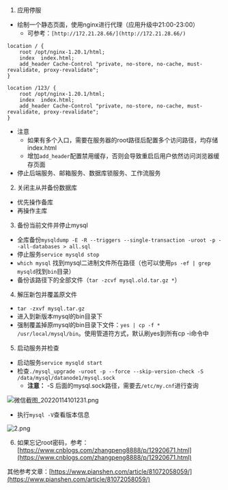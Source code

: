 1. 应用停服
- 绘制一个静态页面，使用nginx进行代理（应用升级中21:00-23:00）
   - 可参考：`[http://172.21.28.66/](http://172.21.28.66/)`
```shell
location / {
	root /opt/nginx-1.20.1/html;
    index  index.html;
    add_header Cache-Control "private, no-store, no-cache, must-revalidate, proxy-revalidate";
}

location /123/ {
	root /opt/nginx-1.20.1/html;
    index  index.html;
    add_header Cache-Control "private, no-store, no-cache, must-revalidate, proxy-revalidate";
}
```

   - 注意
      - 如果有多个入口，需要在服务器的root路径后配置多个访问路径，均存储 index.html
      - 增加`add_header`配置禁用缓存，否则会导致重启后用户依然访问浏览器缓存页面
- 停止后端服务、邮箱服务、数据库锁服务、工作流服务

2. 关闭主从并备份数据库
- 优先操作备库
- 再操作主库

3. 备份当前文件并停止mysql
- 全库备份`mysqldump -E -R --triggers --single-transaction -uroot -p --all-databases > all.sql`
- 停止服务`service mysqld stop`
- `which mysql` 找到mysql二进制文件所在路径（也可以使用`ps -ef | grep mysqld`找到`bin`目录）
- 备份该路径下的全部文件（`tar -zcvf mysql.old.tar.gz *`）

4. 解压新包并覆盖原文件
- `tar -zxvf mysql.tar.gz`
- 进入到新版本mysql的bin目录下
- 强制覆盖掉原mysql的bin目录下文件：`yes | cp -f * /usr/local/mysql/bin`。使用管道符方式，默认刷yes到所有cp -i命令中

5. 启动服务并检查
- 启动服务`service mysqld start`
- 检查`./mysql_upgrade -uroot -p --force --skip-version-check -S /data/mysql/datanode1/mysql.sock`
   - **注意：** -S 后面的mysql.sock路径，需要去`/etc/my.cnf`进行查询

![微信截图_20220114101231.png](https://cdn.nlark.com/yuque/0/2022/png/5369311/1642126361675-0f4fcf57-b98d-42fb-a965-08d2d66eebbe.png#clientId=uc148c2da-df9f-4&from=ui&id=uf5aea4f6&originHeight=423&originWidth=649&originalType=binary&ratio=1&rotation=0&showTitle=false&size=38885&status=done&style=none&taskId=u93b94654-f6a5-43eb-b040-8c333626347&title=)

- 执行`mysql -V`查看版本信息

![2.png](https://cdn.nlark.com/yuque/0/2022/png/5369311/1642126464672-eb514ccc-cc8f-40d8-8eae-02698d1f7481.png#clientId=u635562a4-1cfa-4&from=ui&id=u80133414&originHeight=101&originWidth=852&originalType=binary&ratio=1&rotation=0&showTitle=false&size=11971&status=done&style=none&taskId=u243a6b8a-ace9-41d6-a4d1-70910c88fcf&title=)

6. 如果忘记root密码，参考：[https://www.cnblogs.com/zhangpeng8888/p/12920671.html](https://www.cnblogs.com/zhangpeng8888/p/12920671.html)

其他参考文章：[https://www.pianshen.com/article/81072058059/](https://www.pianshen.com/article/81072058059/)
